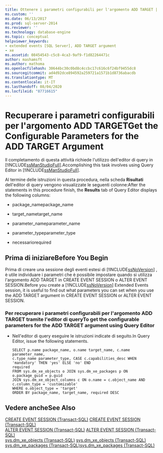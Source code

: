```yaml
---
title: Ottenere i parametri configurabili per l'argomento ADD TARGET | Microsoft Docs
ms.custom: ''
ms.date: 06/13/2017
ms.prod: sql-server-2014
ms.reviewer: ''
ms.technology: database-engine
ms.topic: conceptual
helpviewer_keywords:
- extended events [SQL Server], ADD TARGET argument
- xe
ms.assetid: 08454543-c5c8-4ca3-9af9-f1d82264471c
author: mashamsft
ms.author: mathoma
ms.openlocfilehash: 30644bc30c0bd8c4ccbc17c616c6f24bf9455dc8
ms.sourcegitcommit: ad4d92dce894592a259721a1571b1d8736abacdb
ms.translationtype: MT
ms.contentlocale: it-IT
ms.lasthandoff: 08/04/2020
ms.locfileid: "87716615"
---
```

# <a name="get-the-configurable-parameters-for-the-add-target-argument"></a><span data-ttu-id="c0242-102">Recuperare i parametri configurabili per l'argomento ADD TARGET</span><span class="sxs-lookup"><span data-stu-id="c0242-102">Get the Configurable Parameters for the ADD TARGET Argument</span></span>
  <span data-ttu-id="c0242-103">Il completamento di questa attività richiede l'utilizzo dell'editor di query in [!INCLUDE[ssManStudioFull](../includes/ssmanstudiofull-md.md)].</span><span class="sxs-lookup"><span data-stu-id="c0242-103">Accomplishing this task involves using Query Editor in [!INCLUDE[ssManStudioFull](../includes/ssmanstudiofull-md.md)].</span></span>  
  
 <span data-ttu-id="c0242-104">Al termine delle istruzioni in questa procedura, nella scheda **Risultati** dell'editor di query vengono visualizzate le seguenti colonne:</span><span class="sxs-lookup"><span data-stu-id="c0242-104">After the statements in this procedure finish, the **Results** tab of Query Editor displays the following columns:</span></span>  
  
-   <span data-ttu-id="c0242-105">package_name</span><span class="sxs-lookup"><span data-stu-id="c0242-105">package_name</span></span>  
  
-   <span data-ttu-id="c0242-106">target_name</span><span class="sxs-lookup"><span data-stu-id="c0242-106">target_name</span></span>  
  
-   <span data-ttu-id="c0242-107">parameter_name</span><span class="sxs-lookup"><span data-stu-id="c0242-107">parameter_name</span></span>  
  
-   <span data-ttu-id="c0242-108">parameter_type</span><span class="sxs-lookup"><span data-stu-id="c0242-108">parameter_type</span></span>  
  
-   <span data-ttu-id="c0242-109">necessario</span><span class="sxs-lookup"><span data-stu-id="c0242-109">required</span></span>  
  
##  <a name="before-you-begin"></a><a name="BeforeYouBegin"></a> <span data-ttu-id="c0242-110">Prima di iniziare</span><span class="sxs-lookup"><span data-stu-id="c0242-110">Before You Begin</span></span>  
 <span data-ttu-id="c0242-111">Prima di creare una sessione degli eventi estesi di [!INCLUDE[ssNoVersion](../includes/ssnoversion-md.md)] , è utile individuare i parametri che è possibile impostare quando si utilizza l'argomento ADD TARGET in CREATE EVENT SESSION o ALTER EVENT SESSION.</span><span class="sxs-lookup"><span data-stu-id="c0242-111">Before you create a [!INCLUDE[ssNoVersion](../includes/ssnoversion-md.md)] Extended Events session, it is useful to find out what parameters you can set when you use the ADD TARGET argument in CREATE EVENT SESSION or ALTER EVENT SESSION.</span></span>  
  
### <a name="to-get-the-configurable-parameters-for-the-add-target-argument-using-query-editor"></a><span data-ttu-id="c0242-112">Per recuperare i parametri configurabili per l'argomento ADD TARGET tramite l'editor di query</span><span class="sxs-lookup"><span data-stu-id="c0242-112">To get the configurable parameters for the ADD TARGET argument using Query Editor</span></span>  
  
-   <span data-ttu-id="c0242-113">Nell'editor di query eseguire le istruzioni indicate di seguito.</span><span class="sxs-lookup"><span data-stu-id="c0242-113">In Query Editor, issue the following statements.</span></span>  
  
    ```  
    SELECT p.name package_name, o.name target_name, c.name parameter_name,   
    c.type_name parameter_type, CASE c.capabilities_desc WHEN 'mandatory' THEN 'yes' ELSE 'no' END   
    required   
    FROM sys.dm_xe_objects o JOIN sys.dm_xe_packages p ON o.package_guid = p.guid   
    JOIN sys.dm_xe_object_columns c ON o.name = c.object_name AND c.column_type = 'customizable'  
    WHERE o.object_type = 'target'   
    ORDER BY package_name, target_name, required DESC  
    ```  
  
## <a name="see-also"></a><span data-ttu-id="c0242-114">Vedere anche</span><span class="sxs-lookup"><span data-stu-id="c0242-114">See Also</span></span>  
 <span data-ttu-id="c0242-115">[CREATE EVENT SESSION &#40;Transact-SQL&#41;](/sql/t-sql/statements/create-event-session-transact-sql) </span><span class="sxs-lookup"><span data-stu-id="c0242-115">[CREATE EVENT SESSION &#40;Transact-SQL&#41;](/sql/t-sql/statements/create-event-session-transact-sql) </span></span>  
 <span data-ttu-id="c0242-116">[ALTER EVENT SESSION &#40;Transact-SQL&#41;](/sql/t-sql/statements/alter-event-session-transact-sql) </span><span class="sxs-lookup"><span data-stu-id="c0242-116">[ALTER EVENT SESSION &#40;Transact-SQL&#41;](/sql/t-sql/statements/alter-event-session-transact-sql) </span></span>  
 <span data-ttu-id="c0242-117">[sys.dm_xe_objects &#40;Transact-SQL&#41;](/sql/relational-databases/system-dynamic-management-views/sys-dm-xe-objects-transact-sql) </span><span class="sxs-lookup"><span data-stu-id="c0242-117">[sys.dm_xe_objects &#40;Transact-SQL&#41;](/sql/relational-databases/system-dynamic-management-views/sys-dm-xe-objects-transact-sql) </span></span>  
 [<span data-ttu-id="c0242-118">sys.dm_xe_packages &#40;Transact-SQL&#41;</span><span class="sxs-lookup"><span data-stu-id="c0242-118">sys.dm_xe_packages &#40;Transact-SQL&#41;</span></span>](/sql/relational-databases/system-dynamic-management-views/sys-dm-xe-packages-transact-sql)  
  
  
